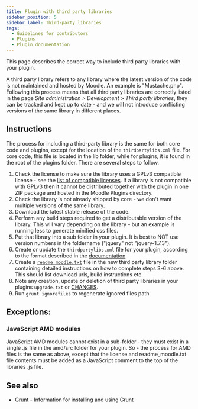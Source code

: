 ```yaml
---
title: Plugin with third party libraries
sidebar_position: 5
sidebar_label: Third-party libraries
tags:
  - Guidelines for contributors
  - Plugins
  - Plugin documentation
---
```

This page describes the correct way to include third party libraries with your plugin.

A third party library refers to any library where the latest version of the code is not maintained and hosted by Moodle. An example is "Mustache.php". Following this process means that all third party libraries are correctly listed in the page *Site administration > Development > Third party libraries*, they can be tracked and kept up to date - and we will not introduce conflicting versions of the same library in different places.

## Instructions

The process for including a third-party library is the same for both core code and plugins, except for the location of the `thirdpartylibs.xml` file. For core code, this file is located in the lib folder, while for plugins, it is found in the root of the plugins folder. There are several steps to follow.

1. Check the license to make sure the library uses a GPLv3 compatible license - see the [list of compatible licenses](https://www.gnu.org/licenses/license-list.en.html). If a library is not compatible with GPLv3 then it cannot be distributed together with the plugin in one ZIP package and hosted in the Moodle Plugins directory.
1. Check the library is not already shipped by core - we don't want multiple versions of the same library.
1. Download the latest stable release of the code.
1. Perform any build steps required to get a distributable version of the library. This will vary depending on the library - but an example is running less to generate minified css files.
1. Put that library into a sub folder in your plugin. It is best to NOT use version numbers in the foldername ("jquery" not "jquery-1.7.3").
1. Create or update the `thirdpartylibs.xml` file for your plugin, according to the format described in the [documentation](/docs/apis/commonfiles#thirdpartylibsxml).
1. Create a [`readme_moodle.txt`](/docs/apis/commonfiles#readme_moodletxt) file in the new third party library folder containing detailed instructions on how to complete steps 3-6 above. This should list download urls, build instructions etc.
1. Note any creation, update or deletion of third party libraries in your plugins `upgrade.txt` or [CHANGES](/docs/apis/commonfiles#changes).
1. Run `grunt ignorefiles` to regenerate ignored files path

## Exceptions:

### JavaScript AMD modules

JavaScript AMD modules cannot exist in a sub-folder - they must exist in a single .js file in the amd/src folder for your plugin. So - the process for AMD files is the same as above, except that the license and readme_moodle.txt file contents must be added as a JavaScript comment to the top of the libraries .js file.

## See also

- [Grunt](../../development/tools/nodejs.md#grunt) - Information for installing and using Grunt
